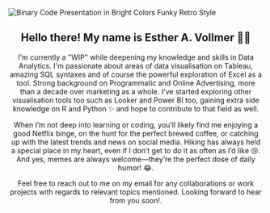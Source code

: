 ![Binary Code Presentation in Bright Colors Funky Retro Style](https://github.com/user-attachments/assets/358fd797-049c-48f6-aafb-ad2018ebeaf9)
<p align="center">
 <![Binary Code Presentation in Bright Colors Funky Retro Style](https://github.com/user-attachments/assets/358fd797-049c-48f6-aafb-ad2018ebeaf9)>
</p>
<h2 align="center">Hello there! My name is Esther A. Vollmer 👋🤓</h2>
<p align="center">I'm currently a "WIP" while deepening my knowledge and skills in Data Analytics. I'm passionate about areas of data visualisation on Tableau, amazing SQL syntaxes and of course the powerful exploration of Excel as a tool. Strong background on Programmatic and Online Advertising, more than a decade over marketing as a whole. I've started exploring other visualisation tools too such as Looker and Power BI too, gaining extra side knowledge on R and Python ✨ and hope to contribute to that field as well. 
</p>

<p align="center">When I’m not deep into learning or coding, you’ll likely find me enjoying a good Netflix binge, on the hunt for the perfect brewed coffee, or catching up with the latest trends and news on social media. Hiking has always held a special place in my heart, even if I don’t get to do it as often as I’d like 😢. And yes, memes are always welcome—they’re the perfect dose of daily humor! 😂. </p>

<p align="center">Feel free to reach out to me on my email for any collaborations or work projects with regards to relevant topics mentioned. Looking forward to hear from you soon!. </p>
